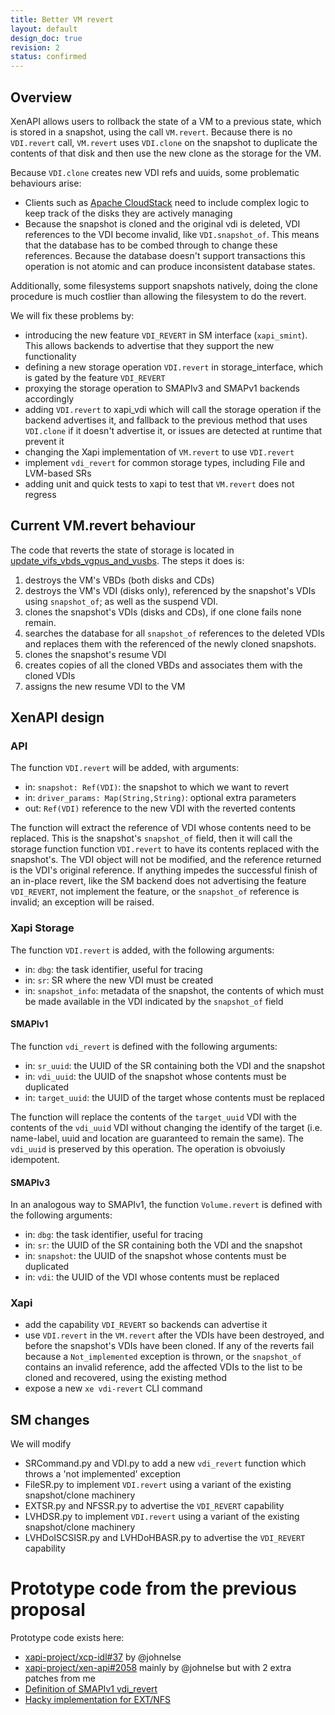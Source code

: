 ```yaml
---
title: Better VM revert
layout: default
design_doc: true
revision: 2
status: confirmed
---
```


## Overview

XenAPI allows users to rollback the state of a VM to a previous state, which is
stored in a snapshot, using the call `VM.revert`. Because there is no
`VDI.revert` call, `VM.revert` uses `VDI.clone` on the snapshot to duplicate
the contents of that disk and then use the new clone as the storage for the VM.

Because `VDI.clone` creates new VDI refs and uuids, some problematic
behaviours arise:

- Clients such as 
  [Apache CloudStack](http://cloudstack.apache.org) need to include complex
  logic to keep track of the disks they are actively managing
- Because the snapshot is cloned and the original vdi is deleted, VDI
  references to the VDI become invalid, like `VDI.snapshot_of`. This means
  that the database has to be combed through to change these references. 
  Because the database doesn't support transactions this operation is not atomic
  and can produce inconsistent database states.

Additionally, some filesystems support snapshots natively, doing the clone
procedure is much costlier than allowing the filesystem to do the revert.

We will fix these problems by:

- introducing the new feature `VDI_REVERT` in SM interface (`xapi_smint`). This
  allows backends to advertise that they support the new functionality
- defining a new storage operation `VDI.revert` in storage_interface, which is
  gated by the feature `VDI_REVERT`
- proxying the storage operation to SMAPIv3 and SMAPv1 backends accordingly
- adding `VDI.revert` to xapi_vdi which will call the storage operation if the
  backend advertises it, and fallback to the previous method that uses
  `VDI.clone` if it doesn't advertise it, or issues are detected at runtime
  that prevent it
- changing the Xapi implementation of `VM.revert` to use `VDI.revert`
- implement `vdi_revert` for common storage types, including File and LVM-based
  SRs
- adding unit and quick tests to xapi to test that `VM.revert` does not regress

## Current VM.revert behaviour

The code that reverts the state of storage is located in 
[update_vifs_vbds_vgpus_and_vusbs](https://github.com/xapi-project/xen-api/blob/bc0ba4e9dc8dc4b85b7cbdbf3e0ba5915b4ad76d/ocaml/xapi/xapi_vm_snapshot.ml#L211).
The steps it does is:
1. destroys the VM's VBDs (both disks and CDs)
2. destroys the VM's VDI (disks only), referenced by the snapshot's VDIs using
   `snapshot_of`; as well as the suspend VDI.
3. clones the snapshot's VDIs (disks and CDs), if one clone fails none remain.
4. searches the database for all `snapshot_of` references to the deleted VDIs
   and replaces them with the referenced of the newly cloned snapshots.
5. clones the snapshot's resume VDI
6. creates copies of all the cloned VBDs and associates them with the cloned VDIs
7. assigns the new resume VDI to the VM

## XenAPI design

### API

The function `VDI.revert` will be added, with arguments:

- in: `snapshot: Ref(VDI)`: the snapshot to which we want to revert
- in: `driver_params: Map(String,String)`: optional extra parameters
- out: `Ref(VDI)` reference to the new VDI with the reverted contents

The function will extract the reference of VDI whose contents need to be
replaced. This is the snapshot's `snapshot_of` field, then it will call the
storage function function `VDI.revert` to have its contents replaced with the
snapshot's. The VDI object will not be modified, and the reference returned is
the VDI's original reference.
If anything impedes the successful finish of an in-place revert, like the SM
backend does not advertising the feature `VDI_REVERT`, not implement the
feature, or the `snapshot_of` reference is invalid; an exception will be
raised.

### Xapi Storage

The function `VDI.revert` is added, with the following arguments:

- in: `dbg`: the task identifier, useful for tracing
- in: `sr`: SR where the new VDI must be created
- in: `snapshot_info`: metadata of the snapshot, the contents of which must be
       made available in the VDI indicated by the `snapshot_of` field

#### SMAPIv1

The function `vdi_revert` is defined with the following arguments:

- in: `sr_uuid`: the UUID of the SR containing both the VDI and the snapshot
- in: `vdi_uuid`: the UUID of the snapshot whose contents must be duplicated
- in: `target_uuid`: the UUID of the target whose contents must be replaced

The function will replace the contents of the `target_uuid` VDI with the
contents of the `vdi_uuid` VDI without changing the identify of the target
(i.e. name-label, uuid and location are guaranteed to remain the same).
The `vdi_uuid` is preserved by this operation. The operation is obvoiusly
idempotent.

#### SMAPIv3

In an analogous way to SMAPIv1, the function `Volume.revert` is defined with the
following arguments:

- in: `dbg`: the task identifier, useful for tracing
- in: `sr`: the UUID of the SR containing both the VDI and the snapshot
- in: `snapshot`: the UUID of the snapshot whose contents must be duplicated
- in: `vdi`: the UUID of the VDI whose contents must be replaced

### Xapi

- add the capability `VDI_REVERT` so backends can advertise it
- use `VDI.revert` in the `VM.revert` after the VDIs have been destroyed, and
  before the snapshot's VDIs have been cloned. If any of the reverts fail
  because a `Not_implemented` exception is thrown, or the `snapshot_of`
  contains an invalid reference, add the affected VDIs to the list to be cloned
  and recovered, using the existing method
- expose a new `xe vdi-revert` CLI command

## SM changes

We will modify

- SRCommand.py and VDI.py to add a new `vdi_revert` function which throws
  a 'not implemented' exception
- FileSR.py to implement `VDI.revert` using a variant of the existing
  snapshot/clone machinery
- EXTSR.py and NFSSR.py to advertise the `VDI_REVERT` capability
- LVHDSR.py to implement `VDI.revert` using a variant of the existing
  snapshot/clone machinery
- LVHDoISCSISR.py and LVHDoHBASR.py to advertise the `VDI_REVERT` capability

# Prototype code from the previous proposal

Prototype code exists here:

- [xapi-project/xcp-idl#37](https://github.com/xapi-project/xcp-idl/pull/37) by @johnelse
- [xapi-project/xen-api#2058](https://github.com/xapi-project/xen-api/pull/2058) mainly by @johnelse but with 2 extra patches from me
- [Definition of SMAPIv1 vdi_revert](https://github.com/djs55/sm/commit/cbc28755c9c4300ed067abc089081f58f821f504)
- [Hacky implementation for EXT/NFS](https://github.com/djs55/sm/commit/eb31d6205ccd707152a5b59c9a733fd48db5316b)
